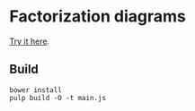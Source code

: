 # Factorization diagrams

[Try it here](http://david-peter.de/factorization-diagrams).

## Build

```
bower install
pulp build -O -t main.js
```
